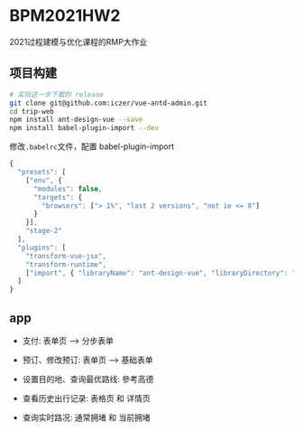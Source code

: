 # BPM2021HW2
2021过程建模与优化课程的RMP大作业

## 项目构建
```bash
# 实际这一步下载的 release
git clone git@github.com:iczer/vue-antd-admin.git
cd trip-web
npm install ant-design-vue --save
npm install babel-plugin-import --dev
```

修改`.babelrc`文件，配置 babel-plugin-import
```js
{
  "presets": [
    ["env", {
      "modules": false,
      "targets": {
        "browsers": ["> 1%", "last 2 versions", "not ie <= 8"]
      }
    }],
    "stage-2"
  ],
  "plugins": [
    "transform-vue-jsx",
    "transform-runtime",
    ["import", { "libraryName": "ant-design-vue", "libraryDirectory": "es", "style": "css" }] // 主要加上这一行
  ]
}
``` 

## app
+ 支付: 表单页 --> 分步表单
+ 预订、修改预订: 表单页 --> 基础表单

+ 设置目的地、查询最优路线: 參考高德
+ 查看历史出行记录: 表格页 和 详情页
+ 查询实时路况: 通常拥堵 和 当前拥堵
